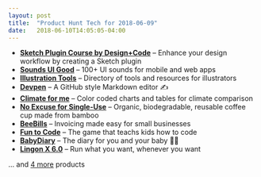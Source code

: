 ```yaml
---
layout: post
title:  "Product Hunt Tech for 2018-06-09"
date:   2018-06-10T14:05:05-04:00
---
```


* **[Sketch Plugin Course by Design+Code](https://www.producthunt.com/posts/sketch-plugin-course-by-design-code?utm_campaign=producthunt-api&utm_medium=api&utm_source=Application%3A+Daily+Digest+RSS+%28ID%3A+3202%29)** – Enhance your design workflow by creating a Sketch plugin
* **[Sounds UI Good](https://www.producthunt.com/posts/sounds-ui-good?utm_campaign=producthunt-api&utm_medium=api&utm_source=Application%3A+Daily+Digest+RSS+%28ID%3A+3202%29)** – 100+ UI sounds for mobile and web apps
* **[Illustration Tools](https://www.producthunt.com/posts/illustration-tools?utm_campaign=producthunt-api&utm_medium=api&utm_source=Application%3A+Daily+Digest+RSS+%28ID%3A+3202%29)** – Directory of tools and resources for illustrators
* **[Devpen](https://www.producthunt.com/posts/devpen?utm_campaign=producthunt-api&utm_medium=api&utm_source=Application%3A+Daily+Digest+RSS+%28ID%3A+3202%29)** – A GitHub style Markdown editor ✍️
* **[Climate for me](https://www.producthunt.com/posts/climate-for-me?utm_campaign=producthunt-api&utm_medium=api&utm_source=Application%3A+Daily+Digest+RSS+%28ID%3A+3202%29)** – Color coded charts and tables for climate comparison
* **[No Excuse for Single-Use](https://www.producthunt.com/posts/no-excuse-for-single-use?utm_campaign=producthunt-api&utm_medium=api&utm_source=Application%3A+Daily+Digest+RSS+%28ID%3A+3202%29)** – Organic, biodegradable, reusable coffee cup made from bamboo
* **[BeeBills](https://www.producthunt.com/posts/beebills?utm_campaign=producthunt-api&utm_medium=api&utm_source=Application%3A+Daily+Digest+RSS+%28ID%3A+3202%29)** – Invoicing made easy for small businesses
* **[Fun to Code](https://www.producthunt.com/posts/fun-to-code?utm_campaign=producthunt-api&utm_medium=api&utm_source=Application%3A+Daily+Digest+RSS+%28ID%3A+3202%29)** – The game that teachs kids how to code
* **[BabyDiary](https://www.producthunt.com/posts/babydiary?utm_campaign=producthunt-api&utm_medium=api&utm_source=Application%3A+Daily+Digest+RSS+%28ID%3A+3202%29)** – The diary for you and your baby 👶🍼
* **[Lingon X 6.0](https://www.producthunt.com/posts/lingon-x-6-0?utm_campaign=producthunt-api&utm_medium=api&utm_source=Application%3A+Daily+Digest+RSS+%28ID%3A+3202%29)** – Run what you want, whenever you want

… and [4 more](https://www.producthunt.com/tech) products